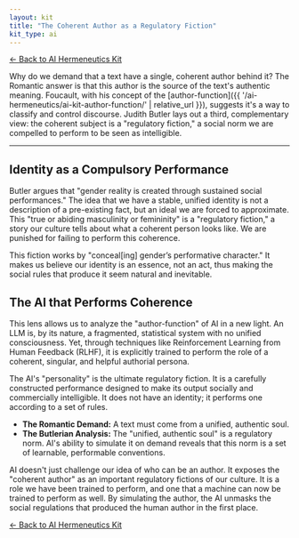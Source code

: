 ```yaml
---
layout: kit
title: "The Coherent Author as a Regulatory Fiction"
kit_type: ai
---
```

<div class="top-links">

<a href="{{ '/ai-hermeneutics/ai-hermeneutics-kit/' | relative_url }}" class="quickkit-pill">← Back to AI
Hermeneutics Kit</a>

</div>


Why do we demand that a text have a single, coherent author behind it?
The Romantic answer is that this author is the source of the text's
authentic meaning. Foucault, with his concept of the
[author-function]({{ '/ai-hermeneutics/ai-kit-author-function/' | relative_url }}), suggests it's a way to
classify and control discourse. Judith Butler lays out a third,
complementary view: the coherent subject is a "regulatory fiction," a
social norm we are compelled to perform to be seen as intelligible.

------------------------------------------------------------------------

<div class="section" markdown="1">

## Identity as a Compulsory Performance

Butler argues that "gender reality is created through sustained social
performances." The idea that we have a stable, unified identity is not a
description of a pre-existing fact, but an ideal we are forced to
approximate. This "true or abiding masculinity or femininity" is a
"regulatory fiction," a story our culture tells about what a coherent
person looks like. We are punished for failing to perform this
coherence.

This fiction works by "conceal\[ing\] gender’s performative character."
It makes us believe our identity is an essence, not an act, thus making
the social rules that produce it seem natural and inevitable.

</div>

<div class="section" markdown="1">

## The AI that Performs Coherence

This lens allows us to analyze the "author-function" of AI in a new
light. An LLM is, by its nature, a fragmented, statistical system with
no unified consciousness. Yet, through techniques like Reinforcement
Learning from Human Feedback (RLHF), it is explicitly trained to perform
the role of a coherent, singular, and helpful authorial persona.

The AI's "personality" is the ultimate regulatory fiction. It is a
carefully constructed performance designed to make its output socially
and commercially intelligible. It does not have an identity; it performs
one according to a set of rules.

- **The Romantic Demand:** A text must come from a unified, authentic
  soul.
- **The Butlerian Analysis:** The "unified, authentic soul" is a
  regulatory norm. AI's ability to simulate it on demand reveals that
  this norm is a set of learnable, performable conventions.

AI doesn't just challenge our idea of who can be an author. It exposes
the "coherent author" as an important regulatory fictions of our
culture. It is a role we have been trained to perform, and one that a
machine can now be trained to perform as well. By simulating the author,
the AI unmasks the social regulations that produced the human author in
the first place.

</div>

<div class="bottom-links">

<a href="{{ '/ai-hermeneutics/ai-hermeneutics-kit/' | relative_url }}" class="quickkit-pill">← Back to AI
Hermeneutics Kit</a>

</div>
